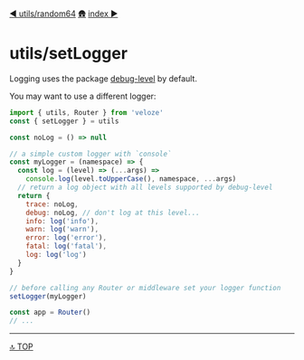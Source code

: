 [◀︎ utils/random64](../utils/random64.md)
[🛖](../index.md)
[index ▶](../index.md)

# utils/setLogger

Logging uses the package [debug-level](https://www.npmjs.com/package/debug-level) by default. 

You may want to use a different logger:

```js
import { utils, Router } from 'veloze'
const { setLogger } = utils

const noLog = () => null

// a simple custom logger with `console`
const myLogger = (namespace) => {
  const log = (level) => (...args) => 
    console.log(level.toUpperCase(), namespace, ...args)
  // return a log object with all levels supported by debug-level
  return {
    trace: noLog, 
    debug: noLog, // don't log at this level...
    info: log('info'),
    warn: log('warn'),
    error: log('error'),
    fatal: log('fatal'),
    log: log('log')
  }
}

// before calling any Router or middleware set your logger function
setLogger(myLogger)

const app = Router()
// ...
```

---

[🔝 TOP](#top)
